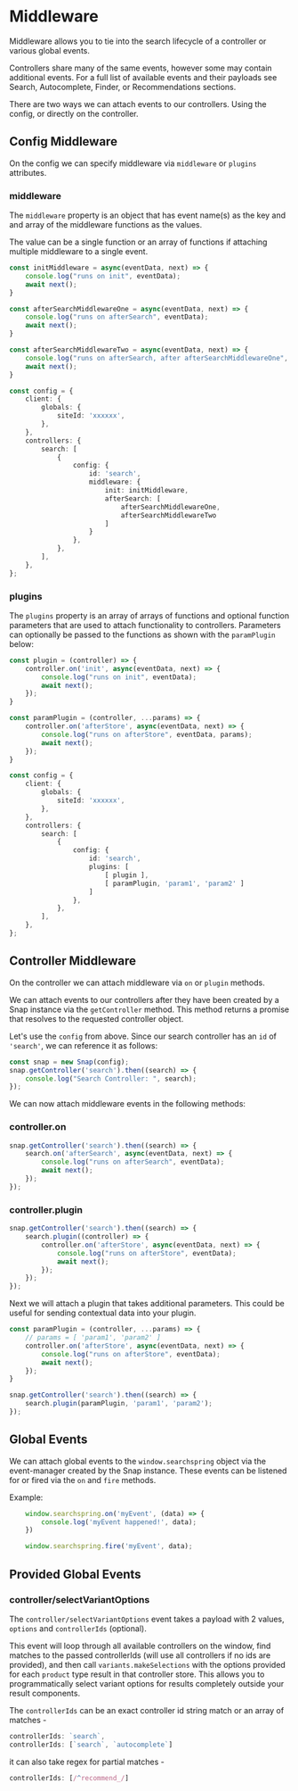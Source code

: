 # Middleware

Middleware allows you to tie into the search lifecycle of a controller or various global events.

Controllers share many of the same events, however some may contain additional events. For a full list of available events and their payloads see Search, Autocomplete, Finder, or Recommendations sections.

There are two ways we can attach events to our controllers. Using the config, or directly on the controller. 

## Config Middleware

On the config we can specify middleware via `middleware` or `plugins` attributes.

### middleware

The `middleware` property is an object that has event name(s) as the key and and array of the middleware functions as the values.

The value can be a single function or an array of functions if attaching multiple middleware to a single event. 

```typescript
const initMiddleware = async(eventData, next) => {
	console.log("runs on init", eventData);
	await next();
}

const afterSearchMiddlewareOne = async(eventData, next) => {
	console.log("runs on afterSearch", eventData);
	await next();
}

const afterSearchMiddlewareTwo = async(eventData, next) => {
	console.log("runs on afterSearch, after afterSearchMiddlewareOne", eventData);
	await next();
}

const config = {
	client: {
		globals: {
			siteId: 'xxxxxx',
		},
	},
	controllers: {
		search: [
			{
				config: {
					id: 'search',
					middleware: {
						init: initMiddleware,
						afterSearch: [
							afterSearchMiddlewareOne,
							afterSearchMiddlewareTwo
						]
					}
				},
			},
		],
	},
};
```


### plugins

The `plugins` property is an array of arrays of functions and optional function parameters that are used to attach functionality to controllers. Parameters can optionally be passed to the functions as shown with the `paramPlugin` below:

```typescript
const plugin = (controller) => {
	controller.on('init', async(eventData, next) => {
		console.log("runs on init", eventData);
		await next();
	});
}

const paramPlugin = (controller, ...params) => {
	controller.on('afterStore', async(eventData, next) => {
		console.log("runs on afterStore", eventData, params);
		await next();
	});
}

const config = {
	client: {
		globals: {
			siteId: 'xxxxxx',
		},
	},
	controllers: {
		search: [
			{
				config: {
					id: 'search',
					plugins: [
						[ plugin ],
						[ paramPlugin, 'param1', 'param2' ]
					]
				},
			},
		],
	},
};
```

## Controller Middleware

On the controller we can attach middleware via `on` or `plugin` methods.

We can attach events to our controllers after they have been created by a Snap instance via the `getController` method. This method returns a promise that resolves to the requested controller object.

Let's use the `config` from above. Since our search controller has an `id` of `'search'`, we can reference it as follows:

```typescript
const snap = new Snap(config);
snap.getController('search').then((search) => {
	console.log("Search Controller: ", search);
});
```

We can now attach middleware events in the following methods:

### controller.on

```typescript
snap.getController('search').then((search) => {
	search.on('afterSearch', async(eventData, next) => {
		console.log("runs on afterSearch", eventData);
		await next();
	});
});
```

### controller.plugin

```typescript
snap.getController('search').then((search) => {
	search.plugin((controller) => {
		controller.on('afterStore', async(eventData, next) => {
			console.log("runs on afterStore", eventData);
			await next();
		});
	});
});

```

Next we will attach a plugin that takes additional parameters. This could be useful for sending contextual data into your plugin.

```typescript
const paramPlugin = (controller, ...params) => {
	// params = [ 'param1', 'param2' ]
	controller.on('afterStore', async(eventData, next) => {
		console.log("runs on afterStore", eventData);
		await next();
	});
}

snap.getController('search').then((search) => {
	search.plugin(paramPlugin, 'param1', 'param2');
});
```


## Global Events

We can attach global events to the `window.searchspring` object via the event-manager created by the Snap instance. These events can be listened for or fired via the `on` and `fire` methods. 

Example: 
```typescript
	window.searchspring.on('myEvent', (data) => {
		console.log('myEvent happened!', data); 
	})

	window.searchspring.fire('myEvent', data);
```

## Provided Global Events

### controller/selectVariantOptions 
The `controller/selectVariantOptions` event takes a payload with 2 values, `options` and `controllerIds` (optional). 

This event will loop through all available controllers on the window, find matches to the passed controllerIds (will use all controllers if no ids are provided), and then call `variants.makeSelections` with the options provided for each `product` type result in that controller store. This allows you to programmatically select variant options for results completely outside your result components. 

The `controllerIds` can be an exact controller id string match or an array of matches - 

```typescript
controllerIds: `search`,
controllerIds: [`search`, `autocomplete`]
```

it can also take regex for partial matches -

```typescript
controllerIds: [/^recommend_/]
```
